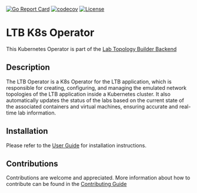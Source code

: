 [![Go Report Card](https://goreportcard.com/badge/github.com/kubernetes/kubernetes)](https://goreportcard.com/report/https://github.com/Lab-Topology-Builder/LTB-K8s-Backend) [![codecov](https://codecov.io/gh/Lab-Topology-Builder/LTB-K8s-Backend/branch/main/graph/badge.svg?token=7WFVHK77UP)](https://codecov.io/gh/Lab-Topology-Builder/LTB-K8s-Backend) [![License](https://img.shields.io/badge/License-Apache%202.0-blue.svg)](https://github.com/Lab-Topology-Builder/LTB-K8s-Backend/blob/main/LICENSE)

# LTB K8s Operator

This Kubernetes Operator is part of the [Lab Topology Builder Backend](https://lab-topology-builder.github.io/LTB-K8s-Backend)

## Description

The LTB Operator is a K8s Operator for the LTB application, which is responsible for creating, configuring, and managing the emulated network topologies of the LTB application inside a Kubernetes cluster.
It also automatically updates the status of the labs based on the current state of the associated containers and virtual machines, ensuring accurate and real-time lab information.

## Installation

Please refer to the [User Guide](https://lab-topology-builder.github.io/LTB-K8s-Backend/user-guide) for installation instructions.

## Contributions

Contributions are welcome and appreciated.
More information about how to contribute can be found in the [Contributing Guide](https://lab-topology-builder.github.io/LTB-K8s-Backend/contributor/contributor-guide/)
